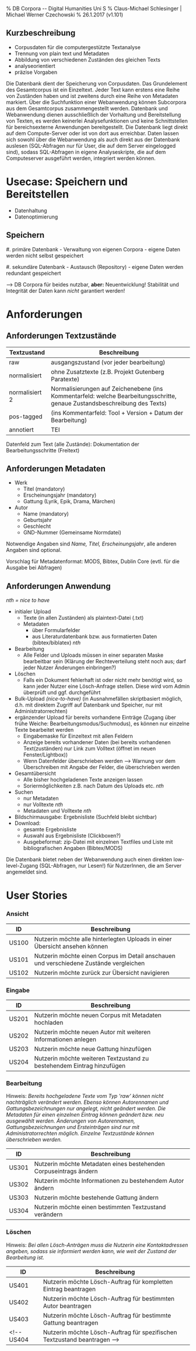 % DB Corpora -- Digital Humanities Uni S
% Claus-Michael Schlesinger | Michael Werner Czechowski
% 26.1.2017 (v1.101)



## Kurzbeschreibung

- Corpusdaten für die computergestützte Textanalyse
- Trennung von plain text und Metadaten
- Abbildung von verschiedenen Zuständen des gleichen Texts
- analyseorientiert
- präzise Vorgaben

Die Datenbank dient der Speicherung von Corpusdaten. Das Grundelement des Gesamtcorpus ist ein Einzeltext. Jeder Text kann erstens eine Reihe von Zuständen haben und ist zweitens durch eine Reihe von Metadaten markiert. Über die Suchfunktion einer Webanwendung können Subcorpora aus dem Gesamtcorpus zusammengestellt werden. Datenbank und Webanwendung dienen ausschließlich der Vorhaltung und Bereitstellung von Texten, es werden keinerlei Analysefunktionen und keine Schnittstellen für bereichsexterne Anwendungen bereitgestellt. Die Datenbank liegt direkt auf dem Compute-Server oder ist von dort aus erreichbar. Daten lassen sich sowohl über die Webanwendung als auch direkt aus der Datenbank auslesen (SQL-Abfragen nur für User, die auf dem Server eingelogged sind), sodass SQL-Abfragen in eigene Analyseskripte, die auf dem Computeserver ausgeführt werden, integriert werden können.

# Usecase: Speichern und Bereitstellen

- Datenhaltung
- Datenoptimierung

## Speichern

#. primäre Datenbank 
	- Verwaltung von eigenen Corpora
	- eigene Daten werden nicht selbst gespeichert

#. sekundäre Datenbank
	- Austausch (Repository)
	- eigene Daten werden redundant gespeichert

--> DB Corpora für beides nutzbar, **aber:** Neuentwicklung! Stabilität und Integrität der Daten kann *nicht* garantiert werden!

# Anforderungen 

## Anforderungen Textzustände

Textzustand      | Beschreibung
---------------- | -------------------------------------------------------------
raw              | ausgangszustand (vor jeder bearbeitung)
normalisiert     | ohne Zusatztexte (z.B. Projekt Gutenberg Paratexte)
normalisiert 2   | Normalisierungen auf Zeichenebene (ins Kommentarfeld: welche Bearbeitungsschritte, genaue Zustandsbeschreibung des Texts)
pos-tagged       | (ins Kommentarfeld: Tool + Version + Datum der Bearbeitung)
annotiert        | TEI 

Datenfeld zum Text (alle Zustände): Dokumentation der Bearbeitungsschritte (Freitext)

## Anforderungen Metadaten

- Werk
	+ Titel (mandatory)
	+ Erscheinungsjahr (mandatory)
	+ Gattung (Lyrik, Epik, Drama, Märchen) <!-- optional,  -->
- Autor
	+ Name (mandatory)
	+ Geburtsjahr <!-- optional -->
	+ Geschlecht <!-- optional -->
	+ GND-Nummer (Gemeinsame Normdatei) <!-- optional bzw. nicht obligatorisch, weil manche autoren ohne gnd-nummern; entspricht viaf/via (hentschel-vortrag) -->

Notwendige Angaben sind *Name, Titel, Erscheinungsjahr*, alle anderen Angaben sind optional.

Vorschlag für Metadatenformat: MODS, Bibtex, Dublin Core (evtl. für die Ausgabe bei Abfragen)

## Anforderungen Anwendung

*nth = nice to have* 

- initialer Upload
	- Texte (in allen Zuständen) als plaintext-Datei (.txt)
	- Metadaten 
		- über Formularfelder
		- aus Literaturdatenbank bzw. aus formatierten Daten (bibtex/biblatex) *nth*
- Bearbeitung
	- Alle Felder und Uploads müssen in einer separaten Maske bearbeitbar sein (Klärung der Rechteverteilung steht noch aus; darf jeder Nutzer Änderungen einbringen?)
- Löschen
	- Falls ein Dokument fehlerhaft ist oder nicht mehr benötigt wird, so kann jeder Nutzer eine Lösch-Anfrage stellen. Diese wird vom Admin überprüft und ggf. durchgeführt
- Bulk-Upload *(nice-to-have)* (in Ausnahmefällen skriptbasiert möglich, d.h. mit direktem Zugriff auf Datenbank und Speicher, nur mit Administratorrechten)
- ergänzender Upload für bereits vorhandene Einträge (Zugang über frühe Weiche: Bearbeitungsmodus/Suchmodus), es können nur einzelne Texte bearbeitet werden
	- Eingabemaske für Einzeltext mit allen Feldern
	- Anzeige bereits vorhandener Daten (bei bereits vorhandenen Text(zuständen) nur Link zum Volltext (öffnet im neuen Fenster/Lightbox))
	- Wenn Datenfelder überschrieben werden --> Warnung vor dem Überschreiben mit Angabe der Felder, die überschrieben werden
- Gesamtübersicht
	- Alle bisher hochgeladenen Texte anzeigen lassen
	- Soriermöglichkeiten z.B. nach Datum des Uploads etc. *nth*
- Suchen
	- nur Metadaten
	- nur Volltexte *nth*
	- Metadaten und Volltexte *nth*
- Bildschirmausgabe: Ergebnisliste (Suchfeld bleibt sichtbar)
- Download:
	- gesamte Ergebnisliste
	- Auswahl aus Ergebnisliste (Clickboxen?)
	- Ausgebeformat: zip-Datei mit einzelnen Textfiles und Liste mit bibliografischen Angaben (Bibtex/MODS)

Die Datenbank bietet neben der Webanwendung auch einen direkten low-level-Zugang (SQL-Abfragen, nur Lesen!) für NutzerInnen, die am Server angemeldet sind. 

# User Stories

### Ansicht
ID    | Beschreibung
----- | ------------------------------------------------------------------------
US100 | Nutzerin möchte alle hinterlegten Uploads in einer Übersicht ansehen können
US101 | Nutzerin möchte einen Corpus im Detail anschauen und verschiedene Zustände vergleichen
US102 | Nutzerin möchte zurück zur Übersicht navigieren

### Eingabe
ID    | Beschreibung
----- | ------------------------------------------------------------------------
US201 | Nutzerin möchte neuen Corpus mit Metadaten hochladen
US202 | Nutzerin möchte neuen Autor mit weiteren Informationen anlegen
US203 | Nutzerin möchte neue Gattung hinzufügen
US204 | Nutzerin möchte weiteren Textzustand zu bestehendem Eintrag hinzufügen

### Bearbeitung 

Hinweis: *Bereits hochgeladene Texte vom Typ 'raw' können nicht nachträglich verändert werden. Ebenso können Autorennamen und Gattungsbezeichnungen nur angelegt, nicht geändert werden. Die Metadaten für einen einzelnen Eintrag können geändert bzw. neu ausgewählt werden. Änderungen von Autorennamen, Gattungsbezeichnungen und Ersteinträgen sind nur mit Administratorrechten möglich. Einzelne Textzustände können überschrieben werden.*


ID    | Beschreibung
----- | ------------------------------------------------------------------------
US301 | Nutzerin möchte Metadaten eines bestehenden Corpuseintrags ändern
US302 | Nutzerin möchte Informationen zu bestehendem Autor ändern
US303 | Nutzerin möchte bestehende Gattung ändern
US304 | Nutzerin möchte einen bestimmten Textzustand verändern


### Löschen
Hinweis: *Bei allen Lösch-Anträgen muss die Nutzerin eine Kontaktadressen angeben, sodass sie informiert werden kann, wie weit der Zustand der Bearbeitung ist.*

ID    | Beschreibung
----- | ------------------------------------------------------------------------
US401 | Nutzerin möchte Lösch-Auftrag für kompletten Eintrag beantragen
US402 | Nutzerin möchte Lösch-Auftrag für bestimmten Autor beantragen
US403 | Nutzerin möchte Lösch-Auftrag für bestimmte Gattung beantragen
<!-- US404 | Nutzerin möchte Lösch-Auftrag für spezifischen Textzustand beantragen -->

<!-- 
### Admin

ID    | Beschreibung
----- | ------------------------------------------------------------------------
US501 | Nutzerin möchte sich als Admin anmelden
US502 | Nutzerin möchte Adminoption in einer Übersicht sehen
US503 | Nutzerin sollte als Admin spätestens nach Login über Lösch-Anträge informiert werden
US504 | Nutzerin kann als Admin Lösch-Antrag annehmen, jedoch erst nach doppelter Bestätigung; Benachrichtigung an Anstragstellerin wird verschickt
US505 | Nutzerin kann als Admin Lösch-Antrag ablehnen; Benachrichtigung wird an Antragstellerin verschickt
US506 | Nutzerin kann als Admin eigenes Passwort bearbeiten
US507 | Nutzerin kann als Admin neuen Admin hinzufügen
-->

